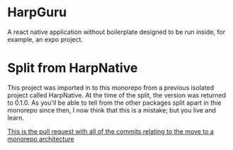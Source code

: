 # HarpGuru

A react native application without boilerplate designed to be run inside, for example, an expo project.

# Split from HarpNative

This project was imported in to this monorepo from a previous isolated project called HarpNative. At the time of the split, the version was returned to 0.1.0. As you'll be able to tell from the other packages split apart in thie monorepo since then, I now think that this is a mistake; but you live and learn.

[This is the pull request with all of the commits relating to the move to a monorepo architecture](https://github.com/js-jslog/harpnative/pull/72)
